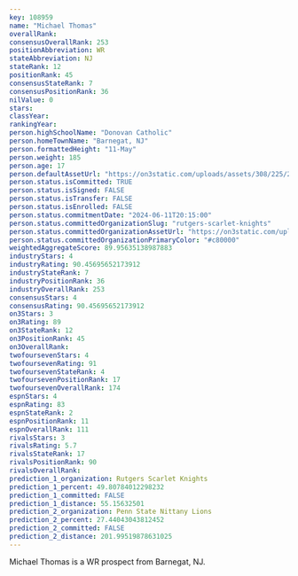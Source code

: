 ```yaml
---
key: 108959
name: "Michael Thomas"
overallRank: 
consensusOverallRank: 253
positionAbbreviation: WR
stateAbbreviation: NJ
stateRank: 12
positionRank: 45
consensusStateRank: 7
consensusPositionRank: 36
nilValue: 0
stars: 
classYear: 
rankingYear: 
person.highSchoolName: "Donovan Catholic"
person.homeTownName: "Barnegat, NJ"
person.formattedHeight: "11-May"
person.weight: 185
person.age: 17
person.defaultAssetUrl: "https://on3static.com/uploads/assets/308/225/225308.png"
person.status.isCommitted: TRUE
person.status.isSigned: FALSE
person.status.isTransfer: FALSE
person.status.isEnrolled: FALSE
person.status.commitmentDate: "2024-06-11T20:15:00"
person.status.committedOrganizationSlug: "rutgers-scarlet-knights"
person.status.committedOrganizationAssetUrl: "https://on3static.com/uploads/assets/161/150/150161.svg"
person.status.committedOrganizationPrimaryColor: "#c80000"
weightedAggregateScore: 89.95635138987883
industryStars: 4
industryRating: 90.45695652173912
industryStateRank: 7
industryPositionRank: 36
industryOverallRank: 253
consensusStars: 4
consensusRating: 90.45695652173912
on3Stars: 3
on3Rating: 89
on3StateRank: 12
on3PositionRank: 45
on3OverallRank: 
twofoursevenStars: 4
twofoursevenRating: 91
twofoursevenStateRank: 4
twofoursevenPositionRank: 17
twofoursevenOverallRank: 174
espnStars: 4
espnRating: 83
espnStateRank: 2
espnPositionRank: 11
espnOverallRank: 111
rivalsStars: 3
rivalsRating: 5.7
rivalsStateRank: 17
rivalsPositionRank: 90
rivalsOverallRank: 
prediction_1_organization: Rutgers Scarlet Knights
prediction_1_percent: 49.80784012298232
prediction_1_committed: FALSE
prediction_1_distance: 55.15632501
prediction_2_organization: Penn State Nittany Lions
prediction_2_percent: 27.44043043812452
prediction_2_committed: FALSE
prediction_2_distance: 201.99519878631025
---
```

Michael Thomas is a WR prospect from Barnegat, NJ.